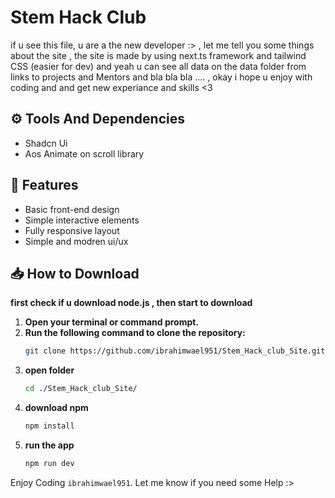  # **Stem Hack Club**
if u see this file, u are a the new developer :> , let me tell you some things about the site , the site is made by using next.ts framework and tailwind CSS (easier for dev) 
and yeah u can see all data on  the data folder from links to projects and Mentors and bla bla bla .... , okay i hope u enjoy with coding and and get new experiance and skills <3 

## ⚙ Tools And Dependencies
- Shadcn Ui
- Aos  Animate on scroll library

## 🚀 Features  
- Basic front-end design  
- Simple interactive elements  
- Fully responsive layout
- Simple and modren ui/ux 

## 📥 How to Download  
**first check if u download node.js , then start to download**
1. **Open your terminal or command prompt.**  
2. **Run the following command to clone the repository:**  
   ```sh
   git clone https://github.com/ibrahimwael951/Stem_Hack_club_Site.git
3. **open folder**
      ```sh
   cd ./Stem_Hack_club_Site/
4. **download npm**
     ```sh
     npm install
5. **run the app** 
   ```sh 
   npm run dev
Enjoy Coding
`ibrahimwael951`. Let me know if you need some Help :>
